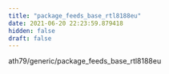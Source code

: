 ```yaml
---
title: "package_feeds_base_rtl8188eu"
date: 2021-06-20 22:23:59.879418
hidden: false
draft: false
---
```


ath79/generic/package_feeds_base_rtl8188eu

